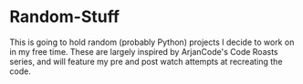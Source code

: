 # Random-Stuff
This is going to hold random (probably Python) projects I decide to work on in my free time. These are largely inspired by ArjanCode's Code Roasts series, and will feature my pre and post watch attempts at recreating the code. 
